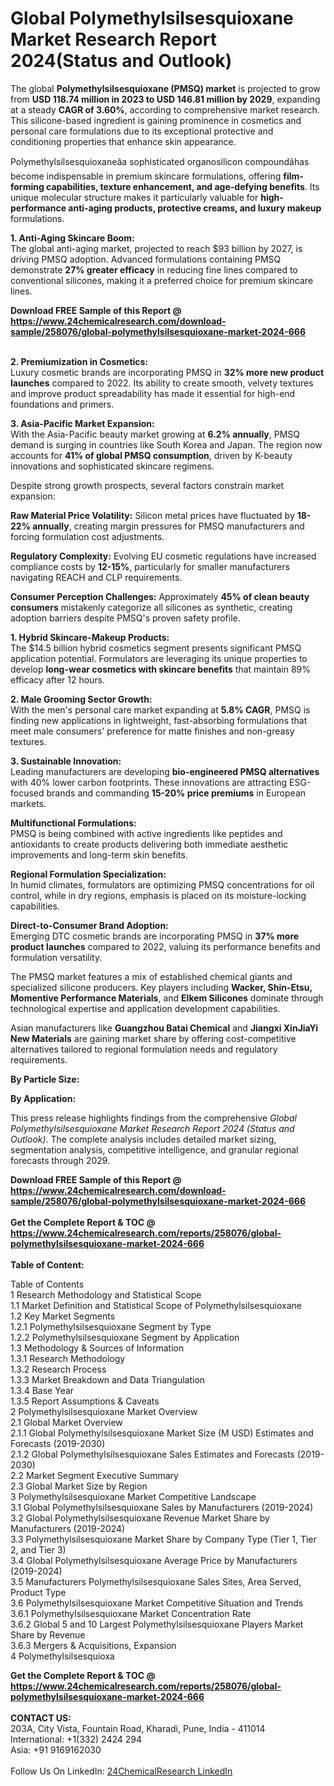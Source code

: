 <h1>Global Polymethylsilsesquioxane Market Research Report 2024(Status and Outlook)</h1><p>The global <strong>Polymethylsilsesquioxane (PMSQ) market</strong> is projected to grow from <strong>USD 118.74 million in 2023 to USD 146.81 million by 2029</strong>, expanding at a steady <strong>CAGR of 3.60%</strong>, according to comprehensive market research. This silicone-based ingredient is gaining prominence in cosmetics and personal care formulations due to its exceptional protective and conditioning properties that enhance skin appearance.</p><p>Polymethylsilsesquioxaneâa sophisticated organosilicon compoundâhas become indispensable in premium skincare formulations, offering <strong>film-forming capabilities, texture enhancement, and age-defying benefits</strong>. Its unique molecular structure makes it particularly valuable for <strong>high-performance anti-aging products, protective creams, and luxury makeup</strong> formulations.</p><p><strong>1. Anti-Aging Skincare Boom:</strong><br>
The global anti-aging market, projected to reach $93 billion by 2027, is driving PMSQ adoption. Advanced formulations containing PMSQ demonstrate <strong>27% greater efficacy</strong> in reducing fine lines compared to conventional silicones, making it a preferred choice for premium skincare lines.</p><div><b>Download FREE Sample of this Report @ 
            <a href="https://www.24chemicalresearch.com/download-sample/258076/global-polymethylsilsesquioxane-market-2024-666">
            https://www.24chemicalresearch.com/download-sample/258076/global-polymethylsilsesquioxane-market-2024-666</a></b></div><br><p><strong>2. Premiumization in Cosmetics:</strong><br>
Luxury cosmetic brands are incorporating PMSQ in <strong>32% more new product launches</strong> compared to 2022. Its ability to create smooth, velvety textures and improve product spreadability has made it essential for high-end foundations and primers.</p><p><strong>3. Asia-Pacific Market Expansion:</strong><br>
With the Asia-Pacific beauty market growing at <strong>6.2% annually</strong>, PMSQ demand is surging in countries like South Korea and Japan. The region now accounts for <strong>41% of global PMSQ consumption</strong>, driven by K-beauty innovations and sophisticated skincare regimens.</p><p>Despite strong growth prospects, several factors constrain market expansion:</p><p><strong>Raw Material Price Volatility:</strong> Silicon metal prices have fluctuated by <strong>18-22% annually</strong>, creating margin pressures for PMSQ manufacturers and forcing formulation cost adjustments.</p><p><strong>Regulatory Complexity:</strong> Evolving EU cosmetic regulations have increased compliance costs by <strong>12-15%</strong>, particularly for smaller manufacturers navigating REACH and CLP requirements.</p><p><strong>Consumer Perception Challenges:</strong> Approximately <strong>45% of clean beauty consumers</strong> mistakenly categorize all silicones as synthetic, creating adoption barriers despite PMSQ's proven safety profile.</p><p><strong>1. Hybrid Skincare-Makeup Products:</strong><br>
The $14.5 billion hybrid cosmetics segment presents significant PMSQ application potential. Formulators are leveraging its unique properties to develop <strong>long-wear cosmetics with skincare benefits</strong> that maintain 89% efficacy after 12 hours.</p><p><strong>2. Male Grooming Sector Growth:</strong><br>
With the men's personal care market expanding at <strong>5.8% CAGR</strong>, PMSQ is finding new applications in lightweight, fast-absorbing formulations that meet male consumers' preference for matte finishes and non-greasy textures.</p><p><strong>3. Sustainable Innovation:</strong><br>
Leading manufacturers are developing <strong>bio-engineered PMSQ alternatives</strong> with 40% lower carbon footprints. These innovations are attracting ESG-focused brands and commanding <strong>15-20% price premiums</strong> in European markets.</p><p><strong>Multifunctional Formulations:</strong><br>
	PMSQ is being combined with active ingredients like peptides and antioxidants to create products delivering both immediate aesthetic improvements and long-term skin benefits.</p><p><strong>Regional Formulation Specialization:</strong><br>
	In humid climates, formulators are optimizing PMSQ concentrations for oil control, while in dry regions, emphasis is placed on its moisture-locking capabilities.</p><p><strong>Direct-to-Consumer Brand Adoption:</strong><br>
	Emerging DTC cosmetic brands are incorporating PMSQ in <strong>37% more product launches</strong> compared to 2022, valuing its performance benefits and formulation versatility.</p><p>The PMSQ market features a mix of established chemical giants and specialized silicone producers. Key players including <strong>Wacker, Shin-Etsu, Momentive Performance Materials</strong>, and <strong>Elkem Silicones</strong> dominate through technological expertise and application development capabilities.</p><p>Asian manufacturers like <strong>Guangzhou Batai Chemical</strong> and <strong>Jiangxi XinJiaYi New Materials</strong> are gaining market share by offering cost-competitive alternatives tailored to regional formulation needs and regulatory requirements.</p><p><strong>By Particle Size:</strong></p><p><strong>By Application:</strong></p><p>This press release highlights findings from the comprehensive <em>Global Polymethylsilsesquioxane Market Research Report 2024 (Status and Outlook)</em>. The complete analysis includes detailed market sizing, segmentation analysis, competitive intelligence, and granular regional forecasts through 2029.</p><div><b>Download FREE Sample of this Report @ 
            <a href="https://www.24chemicalresearch.com/download-sample/258076/global-polymethylsilsesquioxane-market-2024-666">
            https://www.24chemicalresearch.com/download-sample/258076/global-polymethylsilsesquioxane-market-2024-666</a></b></div><br><div><b>Get the Complete Report & TOC @ 
            <a href="https://www.24chemicalresearch.com/reports/258076/global-polymethylsilsesquioxane-market-2024-666">
            https://www.24chemicalresearch.com/reports/258076/global-polymethylsilsesquioxane-market-2024-666</a></b></div><br>
            <b>Table of Content:</b><p>Table of Contents<br />
1 Research Methodology and Statistical Scope<br />
1.1 Market Definition and Statistical Scope of Polymethylsilsesquioxane<br />
1.2 Key Market Segments<br />
1.2.1 Polymethylsilsesquioxane Segment by Type<br />
1.2.2 Polymethylsilsesquioxane Segment by Application<br />
1.3 Methodology & Sources of Information<br />
1.3.1 Research Methodology<br />
1.3.2 Research Process<br />
1.3.3 Market Breakdown and Data Triangulation<br />
1.3.4 Base Year<br />
1.3.5 Report Assumptions & Caveats<br />
2 Polymethylsilsesquioxane Market Overview<br />
2.1 Global Market Overview<br />
2.1.1 Global Polymethylsilsesquioxane Market Size (M USD) Estimates and Forecasts (2019-2030)<br />
2.1.2 Global Polymethylsilsesquioxane Sales Estimates and Forecasts (2019-2030)<br />
2.2 Market Segment Executive Summary<br />
2.3 Global Market Size by Region<br />
3 Polymethylsilsesquioxane Market Competitive Landscape<br />
3.1 Global Polymethylsilsesquioxane Sales by Manufacturers (2019-2024)<br />
3.2 Global Polymethylsilsesquioxane Revenue Market Share by Manufacturers (2019-2024)<br />
3.3 Polymethylsilsesquioxane Market Share by Company Type (Tier 1, Tier 2, and Tier 3)<br />
3.4 Global Polymethylsilsesquioxane Average Price by Manufacturers (2019-2024)<br />
3.5 Manufacturers Polymethylsilsesquioxane Sales Sites, Area Served, Product Type<br />
3.6 Polymethylsilsesquioxane Market Competitive Situation and Trends<br />
3.6.1 Polymethylsilsesquioxane Market Concentration Rate<br />
3.6.2 Global 5 and 10 Largest Polymethylsilsesquioxane Players Market Share by Revenue<br />
3.6.3 Mergers & Acquisitions, Expansion<br />
4 Polymethylsilsesquioxa</p><div><b>Get the Complete Report & TOC @ 
            <a href="https://www.24chemicalresearch.com/reports/258076/global-polymethylsilsesquioxane-market-2024-666">
            https://www.24chemicalresearch.com/reports/258076/global-polymethylsilsesquioxane-market-2024-666</a></b></div><br><b>CONTACT US:</b><br>
            203A, City Vista, Fountain Road, Kharadi, Pune, India - 411014<br>
            International: +1(332) 2424 294<br>
            Asia: +91 9169162030 <br><br>
            Follow Us On LinkedIn: <a href="https://www.linkedin.com/company/24chemicalresearch/">24ChemicalResearch LinkedIn</a>